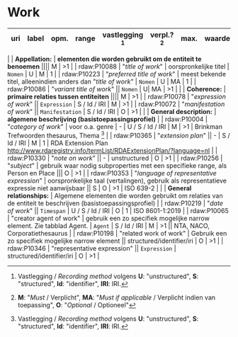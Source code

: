 # Work



| uri | label | opm. | range | vastlegging [^1] | verpl.? [^2] | max. | waarde |
| --- | --- | --- | --- | --- | --- | --- | --- |
|
| **Appellation:** | **elementen die worden gebruikt om de entiteit te benoemen** |||| M | >1 |
| rdaw:P10088	 | 	"*title of work*" | oorspronkelijke titel | `Nomen` | U | M | 1 |
| rdaw:P10223	 | 	"*preferred title of work*" | meest bekende titel, alleenindien anders dan "*title of work*" | `Nomen` | U | MA | 1 |
| rdaw:P10086 | "*variant title of work*" || `Nomen` | U| MA | >1 | 
|
| **Coherence:** | **primaire relaties tussen entiteiten** |||| M | >1 |
| rdaw:P10078 | 	"*expression of work*"	|| `Expression` |  S / Id / IRI | M | >1 |
| rdaw:P10072 | "*manifestation of work*" || `Manifestation` | S / Id / IRI | O | >1 |
|
| **General description:**	| **algemene beschrijving (basistoepassingsprofiel)** |
| rdaw:P10004 | "*category of work*"	| voor o.a. genre | - | U / S / Id / IRI | M | >1 | Brinkman Trefwoorden thesaurus, Thema [^1] |
| rdaw:P10365	| "*extension plan*" || - | S / Id / IRI | M | 1 | RDA Extension Plan http://www.rdaregistry.info/termList/RDAExtensionPlan/?language=nl | 
| rdaw:P10330	 | 	"*note on work*"	|| 	- | unstructured | O | >1 |
| rdaw:P10256	 | "*subject*"	 | 	gebruik waar nodig subproperties met een specifieke range, als Person en Place ||| O	| >1 | 
| rdaw:P10353	 | 	"*language of representative expression*" | oorspronkelijke taal (vertalingen), gebruik als representatieve expressie niet aanwijsbaar || S | O | >1 | ISO 639-2 |
|
| **General relationships:** | 	Algemene elementen die worden gebruikt om relaties van de entiteit te beschrijven (basistoepassingsprofiel) |
| rdaw:P10219	 | 	"*date of work*" || `Timespan` |  U / S / Id / IRI | O | 1 | ISO 8601-1:2019 | 
| rdaw:P10065	 | 	"creator agent of work"	 | gebruik een zo specifiek mogelijke narrow element. Zie tabblad Agent. | `Agent` | S / Id / IRI | M | >1 || NTA, NACO, Corporatiethesaurus | 
| rdaw:P10198	 | 	"related work of work"	| Gebruik een zo specifiek mogelijke narrow element || structured/identifier/iri	 | O | >1 |
| rdaw:P10346	 | 	"representative expression" || `Expression` | structured/identifier/iri | O | >1 | 


[^1]: Vastlegging / *Recording method* volgens **U**: "unstructured", **S**: "structured", **Id**: "identifier", **IRI**: IRI.
[^2]: **M**: "*Must* / Verplicht", **MA**: "*Must if applicable* / Verplicht indien van toepassing", **O**: "*Optional* / Optioneel" 
[^3]: [Thema](https://ns.editeur.org/thema/nl)